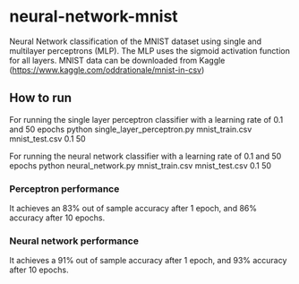 # neural-network-mnist
Neural Network classification of the MNIST dataset using single and multilayer perceptrons (MLP).
The MLP uses the sigmoid activation function for all layers.
MNIST data can be downloaded from Kaggle (https://www.kaggle.com/oddrationale/mnist-in-csv)
## How to run
For running the single layer perceptron classifier with a learning rate of 0.1 and 50 epochs
python single_layer_perceptron.py mnist_train.csv mnist_test.csv 0.1 50

For running the neural network classifier with a learning rate of 0.1 and 50 epochs
python neural_network.py mnist_train.csv mnist_test.csv 0.1 50

### Perceptron performance
It achieves an 83% out of sample accuracy after 1 epoch, and 86% accuracy after 10 epochs.

### Neural network performance
It achieves a 91% out of sample accuracy after 1 epoch, and 93% accuracy after 10 epochs.
